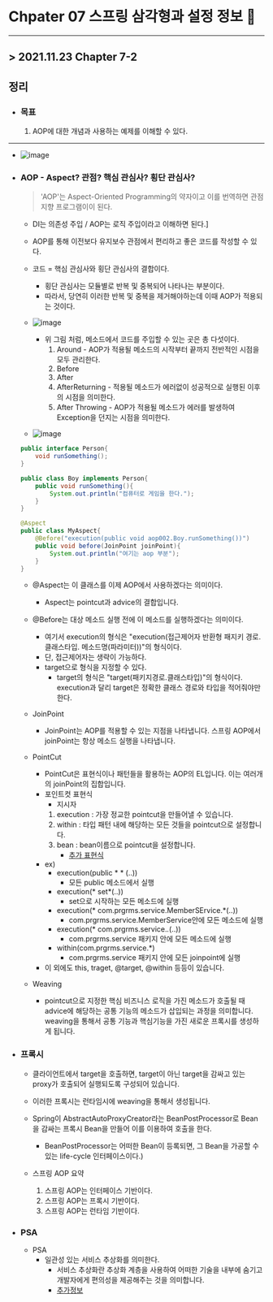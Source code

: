 # Chpater 07  스프링 삼각형과 설정 정보 🚀
___
 
## > 2021.11.23 Chapter 7-2 ##

## 정리 ##

- ### 목표 ###
    1. AOP에 대한 개념과 사용하는 예제를 이해할 수 있다.

---

- ![image](https://user-images.githubusercontent.com/73347933/142580897-9116c780-c44d-4d49-956b-70a359387952.png)


- ### AOP - Aspect? 관점? 핵심 관심사? 횡단 관심사? ###
    > 'AOP'는 Aspect-Oriented Programming의 약자이고 이를 번역하면 관점 지향 프로그램이이 된다. 
    - DI는 의존성 주입 / AOP는 로직 주입이라고 이해하면 된다.]
    - AOP를 통해 이전보다 유지보수 관점에서 편리하고 좋은 코드를 작성할 수 있다.
    - 코드 = 핵심 관심사와 횡단 관심사의 결합이다.
        - 횡단 관심사는 모듈별로 반복 및 중복되어 나타나는 부분이다.
        - 따라서, 당연히 이러한 반복 및 중복을 제거해야하는데 이때 AOP가 적용되는 것이다.
    - ![image](https://user-images.githubusercontent.com/73347933/142978646-bedcab91-349b-493e-87ed-d1f1e72ea2e1.png)
        - 위 그림 처럼, 메소드에서 코드를 주입할 수 있는 곳은 총 다섯이다.
            1. Around - AOP가 적용될 메소드의 시작부터 끝까지 전반적인 시점을 모두 관리한다.
            2. Before
            3. After
            4. AfterReturning - 적용될 메소드가 에러없이 성공적으로 실행된 이후의 시점을 의미한다.
            5. After Throwing - AOP가 적용될 메소드가 에러를 발생하여 Exception을 던지는 시점을 의미한다.

    - ![image](https://user-images.githubusercontent.com/73347933/142981519-85ec6a41-09c8-44db-9a21-1e7ab245546f.png)

    ```java
    public interface Person{
        void runSomething();
    }
    ```

    ```java
    public class Boy implements Person{
        public void runSomething(){
            System.out.println("컴퓨터로 게임을 한다.");
        }
    }
    ```

    ```java
    @Aspect
    public class MyAspect{
        @Before("execution(public void aop002.Boy.runSomething())")
        public void before(JoinPoint joinPoint){
            System.out.println("여기는 aop 부분");
        }
    }
    ```

    - @Aspect는 이 클래스를 이제 AOP에서 사용하겠다는 의미이다.
        - Aspect는 pointcut과 advice의 결합입니다. 
    - @Before는 대상 메소드 실행 전에 이 메소드를 실행하겠다는 의미이다.
        - 여기서 execution의 형식은 "execution(접근제어자 반환형 패지키 경로. 클래스타입. 메소드명(파라미터))"의 형식이다.
        - 단, 접근제어자는 생략이 가능하다.
        - target으로 형식을 지정할 수 있다.
            - target의 형식은 "target(패키지경로.클래스타입)"의 형식이다. execution과 달리 target은 정확한 클래스 경로와 타입을 적어줘야만 한다.

    - JoinPoint
        - JoinPoint는 AOP를 적용할 수 있는 지점을 나타냅니다. 스프링 AOP에서 joinPoint는 항상 메소드 실행을 나타냅니다.
    - PointCut
        - PointCut은 표현식이나 패턴들을 활용하는 AOP의 EL입니다. 이는 여러개의 joinPoint의 집합입니다.
        - 포인트컷 표현식
            - 지시자
            1. execution : 가장 정교한 pointcut을 만들어낼 수 있습니다.
            2. within : 타입 패턴 내에 해당하는 모든 것들을 pointcut으로 설정합니다.
            3. bean : bean이름으로 pointcut을 설정합니다.
                - [추가 표현식](https://sa1341.github.io/2019/05/25/%EC%8A%A4%ED%94%84%EB%A7%81-AOP-%EA%B0%9C%EB%85%90-%EB%B0%8F-Proxy%EB%A5%BC-%EC%9D%B4%EC%9A%A9%ED%95%9C-%EA%B5%AC%EB%8F%99%EC%9B%90%EB%A6%AC/)
        - ex)
            - execution(public * * (..))
                - 모든 public 메소드에서 실행
            - execution(* set*(..))
                - set으로 시작하는 모든 메소드에 실행
            - execution(* com.prgrms.service.MemberSErvice.*(..))
                - com.prgrms.service.MemberService안에 모든 메소드에 실행
            - execution(* com.prgrms.service.*.*(..))
                - com.prgrms.service 패키지 안에 모든 메소드에 실행
            - within(com.prgrms.service.*)
                - com.prgrms.service 패키지 안에 모든 joinpoint에 실행
        - 이 외에도 this, traget, @target, @within 등등이 있습니다.
   
    - Weaving
        - pointcut으로 지정한 핵심 비즈니스 로직을 가진 메소드가 호출될 때 advice에 해당하는 공통 기능의 메소드가 삽입되는 과정을 의미합니다. weaving을 통해서 공통 기능과 핵심기능을 가진 새로운 프록시를 생성하게 됩니다.
- ### 프록시 ###
    - 클라이언트에서 target을 호출하면, target이 아닌 target을 감싸고 있는 proxy가 호출되어 실행되도록 구성되어 있습니다.
    - 이러한 프록시는 런타임시에 weaving을 통해서 생성됩니다. 
    - Spring이 AbstractAutoProxyCreator라는 BeanPostProcessor로 Bean을 감싸는 프록시 Bean을     만들어 이를 이용하여 호출을 한다.
        - BeanPostProcessor는 어떠한 Bean이 등록되면, 그 Bean을 가공할 수 있는 life-cycle 인터페이스이다.)

    - 스프링 AOP 요약
        1. 스프링 AOP는 인터페이스 기반이다.
        2. 스프링 AOP는 프록시 기반이다.
        3. 스프링 AOP는 런타임 기반이다.
    
- ### PSA ###
    - PSA
        - 일관성 있는 서비스 추상화를 의미한다.
            - 서비스 추상화란 추상화 계층을 사용하여 어떠한 기술을 내부에 숨기고 개발자에게 편의성을 제공해주는 것을 의미합니다.
            - [추가정보](https://sabarada.tistory.com/127)